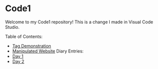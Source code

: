 
# Code1 

Welcome to my Code1 repository! This is a change I made in Visual Code Studio.

Table of Contents:
* [Tag Demonstration](Tags.html)
* [Manipulated Website](https://github.com/YasminZahrir/Code1/assets/173050635/ce0eb096-ade0-4f7e-a64b-85f4e36affa2)
Diary Entries:
* [Day 1](Day1.md)
* [Day 2](Day2.md)